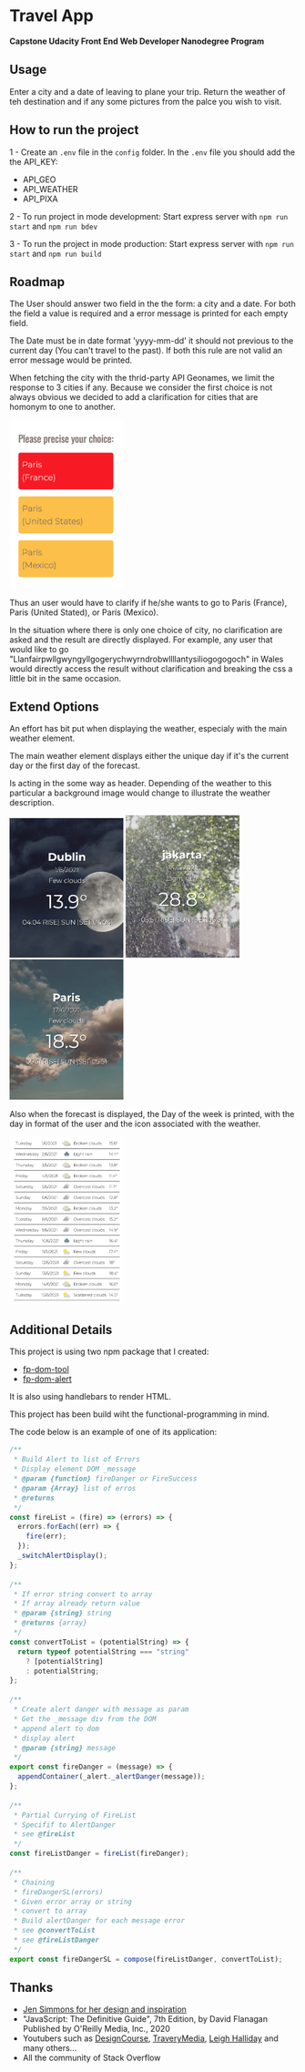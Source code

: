 # Travel App

**Capstone Udacity Front End Web Developer Nanodegree Program**

## Usage

Enter a city and a date of leaving to plane your trip. Return the weather of teh destination and if any some pictures from the palce you wish to visit.

## How to run the project

1 - Create an `.env` file in the `config` folder. In the `.env` file you should add the
the API_KEY:

- API_GEO
- API_WEATHER
- API_PIXA

2 - To run project in mode development: Start express server with `npm run start` and `npm run bdev`

3 - To run the project in mode production: Start express server with `npm run start` and `npm run build`

## Roadmap

The User should answer two field in the the form: a city and a date. For both the field a value is required and a error message is printed for each empty field.

The Date must be in date format 'yyyy-mm-dd' it should not previous to the current day (You can't travel to the past). If both this rule are not valid an error message would be printed.

When fetching the city with the thrid-party API Geonames, we limit the response to 3 cities if any. Because we consider the first choice is not always obvious we decided to add a clarification for cities that are homonym to one to another.

<img src="https://github.com/clemoni/travel-app/blob/main/src/public/img/clarify.jpg" alt="user clarification window" width="200" height="auto">

Thus an user would have to clarify if he/she wants to go to Paris (France), Paris (United Stated), or París (Mexico).

In the situation where there is only one choice of city, no clarification are asked and the result are directly displayed.
For example, any user that would like to go "Llanfairpwllgwyngyllgogerychwyrndrobwllllantysiliogogogoch" in Wales would directly access the result without clarification and breaking the css a little bit in the same occasion.

## Extend Options

An effort has bit put when displaying the weather, especialy with the main weather element.

The main weather element displays either the unique day if it's the current day or the first day of the forecast.

Is acting in the some way as header. Depending of the weather to this particular a background image would change to illustrate the weather description.

<img src="https://github.com/clemoni/travel-app/blob/main/src/public/img/main-1.jpg"  width="200" height="auto">
<img src="https://github.com/clemoni/travel-app/blob/main/src/public/img/main-2.jpg"  width="200" height="auto">
<img src="https://github.com/clemoni/travel-app/blob/main/src/public/img/main-3.jpg" width="200" height="auto">

Also when the forecast is displayed, the Day of the week is printed, with the day in format of the user and the icon associated with the weather.

<img src="https://github.com/clemoni/travel-app/blob/main/src/public/img/forecast.jpg" width="200" height="auto">

## Additional Details

This project is using two npm package that I created:

- [fp-dom-tool](https://github.com/clemoni/fp-dom-tool)
- [fp-dom-alert](https://github.com/clemoni/fp-dom-alert)

It is also using handlebars to render HTML.

This project has been build wiht the functional-programming in mind.

The code below is an example of one of its application:

```javascript
/**
 * Build Alert to list of Errors
 * Display element DOM _message
 * @param {function} fireDanger or FireSuccess
 * @param {Array} list of erros
 * @returns
 */
const fireList = (fire) => (errors) => {
  errors.forEach((err) => {
    fire(err);
  });
  _switchAlertDisplay();
};

/**
 * If error string convert to array
 * If array already return value
 * @param {string} string
 * @returns {array}
 */
const convertToList = (potentialString) => {
  return typeof potentialString === "string"
    ? [potentialString]
    : potentialString;
};

/**
 * Create alert danger with message as param
 * Get the _message div from the DOM
 * append alert to dom
 * display alert
 * @param {string} message
 */
export const fireDanger = (message) => {
  appendContainer(_alert._alertDanger(message));
};

/**
 * Partial Currying of FireList
 * Specifif to AlertDanger
 * see @fireList
 */
const fireListDanger = fireList(fireDanger);

/**
 * Chaining
 * fireDangerSL(errors)
 * Given error array or string
 * convert to array
 * Build alertDanger for each message error
 * see @convertToList
 * see @fireListDanger
 */
export const fireDangerSL = compose(fireListDanger, convertToList);
```

## Thanks

- [Jen Simmons for her design and inspiration](https://labs.jensimmons.com/2017/03-004.html)
- "JavaScript: The Definitive Guide", 7th Edition, by David Flanagan Published by O'Reilly Media, Inc., 2020
- Youtubers such as [DesignCourse](https://www.youtube.com/user/DesignCourse), [TraveryMedia](https://www.youtube.com/user/TechGuyWeb), [Leigh Halliday](https://www.youtube.com/watch?v=9Yrd4aZkse8&t=161s) and many others...
- All the community of Stack Overflow
